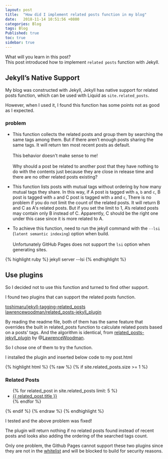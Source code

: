 ```yaml
---
layout: post
title:  "How did I implement related posts function in my blog"
date:   2018-11-14 10:51:56 +0800
categories: Blog
tags: Blog
Published: true
toc: true
sidebar: true
---
```

What will you learn in this post?     
This post introduced how to implement `related posts` function with Jekyll. 

## Jekyll’s Native Support
My blog was constructed with Jekyll, Jekyll has native support for related posts function, which can be used with Liquid as `site.related_posts`. 

However, when I used it, I found this function has some points not as good as I expected.

### problem
+ This function collects the related posts and group them by searching the same tags among them. But if there aren’t enough posts sharing the same tags. It will return ten most recent posts as default.<br>   
This behavior doesn't make sense to me!<br>         
Why should a post be related to another post that they have nothing to do with the contents just because they are close in release time and there are no other related posts existing?

+ This function lists posts with mutual tags without ordering by how many mutual tags they share. In this way, if A post is tagged with `a`, `b` and `c`, B post is tagged with `a` and C post is tagged with `a` and `c`, There is no problem if you do not limit the count of the related posts. It will return B and C as A's related posts. But if you set the limit to 1, A’s related posts may contain only B instead of C. Apparently, C should be the right one under this case since it is more related to A.

+  To achieve this function, need to run the jekyll command with the `--lsi` (`latent semantic indexing`) option when build.<br>   
Unfortunately GitHub Pages does not support the `lsi` option when generating sites.

{% highlight ruby %}
jekyll server --lsi
{% endhighlight %}


## Use plugins
So I decided not to use this function and turned to find other support. 

I found two plugins that can support the related posts function.    

[toshimaru/jekyll-tagging-related_posts](https://github.com/toshimaru/jekyll-tagging-related_posts)    
[lawrencewoodman/related_posts-jekyll_plugin](https://github.com/LawrenceWoodman/related_posts-jekyll_plugin)  

By reading the readme file, both of them has the same feature that overrides the built in related_posts function to calculate related posts based on a posts' tags. And the algorithm is identical, from [related_posts-jekyll_plugin](https://github.com/LawrenceWoodman/related_posts-jekyll_plugin) by @[LawrenceWoodman](https://github.com/LawrenceWoodman).

So I chose one of them to try the function. 

I installed the plugin and inserted below code to my post.html

{% highlight html %}
{% raw %}
{% if site.related_posts.size >= 1 %}
<div>
  <h3>Related Posts</h3>
  <ul>
  {% for related_post in site.related_posts limit: 5 %}
    <li><a href="{{ related_post.url }}">{{ related_post.title }}</a></li>
  {% endfor %}
  </ul>
</div>
{% endif %}
{% endraw %}
{% endhighlight %}

I tested and the above problem was fixed!

The plugin will return nothing if no related posts found instead of recent posts and looks also adding the ordering of the searched tags count. 

Only one problem, the Github Pages cannot support these two plugins since they are not in the [whitelist](https://pages.github.com/versions/) and will be blocked to build for security reasons.
